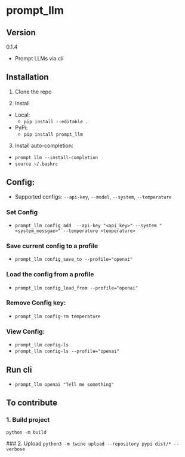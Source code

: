 # prompt_llm

## Version
0.1.4

- Prompt LLMs via cli

## Installation

1. Clone the repo

2. Install
- Local:
    - `pip install --editable .`
- PyPi:
    - `pip install prompt_llm`

3. Install auto-completion:
- `prompt_llm --install-completion`
- `source ~/.bashrc`

## Config:
- Supported configs: `--api-key`, `--model`, `--system`, `--temperature`

### Set Config
- `prompt_llm config_add  --api-key "<api_key>" --system "<system_messgae>" --temperature <temperature>`

### Save current config to a profile
- `prompt_llm config_save_to --profile="openai"`

### Load the config from a profile
- `prompt_llm config_load_from --profile="openai"`

### Remove Config key:
- `prompt_llm config-rm temperature`

### View Config:
- `prompt_llm config-ls`
- `prompt_llm config-ls --profile="openai"`

## Run cli
- `prompt_llm openai "Tell me something"`


## To contribute

### 1. Build project
`python -m build`

### 2. Upload
`python3 -m twine upload --repository pypi dist/* --verbose`